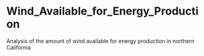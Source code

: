 # Wind_Available_for_Energy_Production
Analysis of the amount of wind available for energy production in northern California
